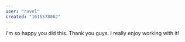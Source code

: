 ```yaml
---
user: "ravel"
created: "1615578062"
---
```


I'm so happy you did this. Thank you guys. I really enjoy working with it! 
